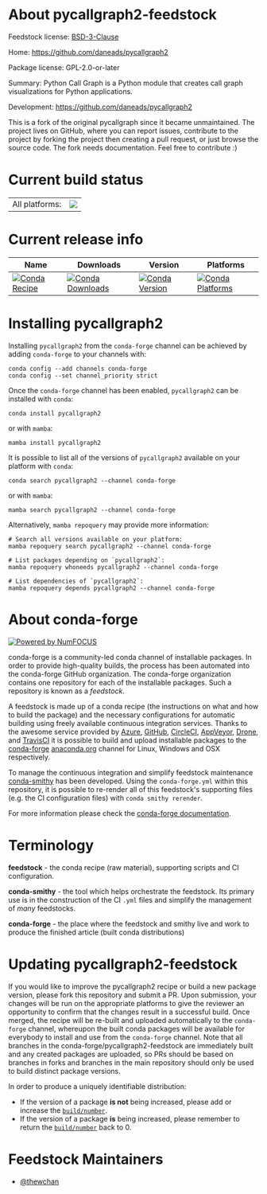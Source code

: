 About pycallgraph2-feedstock
============================

Feedstock license: [BSD-3-Clause](https://github.com/conda-forge/pycallgraph2-feedstock/blob/main/LICENSE.txt)

Home: https://github.com/daneads/pycallgraph2

Package license: GPL-2.0-or-later

Summary: Python Call Graph is a Python module that creates call graph visualizations for Python applications.

Development: https://github.com/daneads/pycallgraph2

This is a fork of the original pycallgraph since it became unmaintained.
The project lives on GitHub, where you can report issues, contribute to the project by forking the project then creating a pull request, or just browse the source code.
The fork needs documentation. Feel free to contribute :)


Current build status
====================


<table><tr><td>All platforms:</td>
    <td>
      <a href="https://dev.azure.com/conda-forge/feedstock-builds/_build/latest?definitionId=12167&branchName=main">
        <img src="https://dev.azure.com/conda-forge/feedstock-builds/_apis/build/status/pycallgraph2-feedstock?branchName=main">
      </a>
    </td>
  </tr>
</table>

Current release info
====================

| Name | Downloads | Version | Platforms |
| --- | --- | --- | --- |
| [![Conda Recipe](https://img.shields.io/badge/recipe-pycallgraph2-green.svg)](https://anaconda.org/conda-forge/pycallgraph2) | [![Conda Downloads](https://img.shields.io/conda/dn/conda-forge/pycallgraph2.svg)](https://anaconda.org/conda-forge/pycallgraph2) | [![Conda Version](https://img.shields.io/conda/vn/conda-forge/pycallgraph2.svg)](https://anaconda.org/conda-forge/pycallgraph2) | [![Conda Platforms](https://img.shields.io/conda/pn/conda-forge/pycallgraph2.svg)](https://anaconda.org/conda-forge/pycallgraph2) |

Installing pycallgraph2
=======================

Installing `pycallgraph2` from the `conda-forge` channel can be achieved by adding `conda-forge` to your channels with:

```
conda config --add channels conda-forge
conda config --set channel_priority strict
```

Once the `conda-forge` channel has been enabled, `pycallgraph2` can be installed with `conda`:

```
conda install pycallgraph2
```

or with `mamba`:

```
mamba install pycallgraph2
```

It is possible to list all of the versions of `pycallgraph2` available on your platform with `conda`:

```
conda search pycallgraph2 --channel conda-forge
```

or with `mamba`:

```
mamba search pycallgraph2 --channel conda-forge
```

Alternatively, `mamba repoquery` may provide more information:

```
# Search all versions available on your platform:
mamba repoquery search pycallgraph2 --channel conda-forge

# List packages depending on `pycallgraph2`:
mamba repoquery whoneeds pycallgraph2 --channel conda-forge

# List dependencies of `pycallgraph2`:
mamba repoquery depends pycallgraph2 --channel conda-forge
```


About conda-forge
=================

[![Powered by
NumFOCUS](https://img.shields.io/badge/powered%20by-NumFOCUS-orange.svg?style=flat&colorA=E1523D&colorB=007D8A)](https://numfocus.org)

conda-forge is a community-led conda channel of installable packages.
In order to provide high-quality builds, the process has been automated into the
conda-forge GitHub organization. The conda-forge organization contains one repository
for each of the installable packages. Such a repository is known as a *feedstock*.

A feedstock is made up of a conda recipe (the instructions on what and how to build
the package) and the necessary configurations for automatic building using freely
available continuous integration services. Thanks to the awesome service provided by
[Azure](https://azure.microsoft.com/en-us/services/devops/), [GitHub](https://github.com/),
[CircleCI](https://circleci.com/), [AppVeyor](https://www.appveyor.com/),
[Drone](https://cloud.drone.io/welcome), and [TravisCI](https://travis-ci.com/)
it is possible to build and upload installable packages to the
[conda-forge](https://anaconda.org/conda-forge) [anaconda.org](https://anaconda.org/)
channel for Linux, Windows and OSX respectively.

To manage the continuous integration and simplify feedstock maintenance
[conda-smithy](https://github.com/conda-forge/conda-smithy) has been developed.
Using the ``conda-forge.yml`` within this repository, it is possible to re-render all of
this feedstock's supporting files (e.g. the CI configuration files) with ``conda smithy rerender``.

For more information please check the [conda-forge documentation](https://conda-forge.org/docs/).

Terminology
===========

**feedstock** - the conda recipe (raw material), supporting scripts and CI configuration.

**conda-smithy** - the tool which helps orchestrate the feedstock.
                   Its primary use is in the construction of the CI ``.yml`` files
                   and simplify the management of *many* feedstocks.

**conda-forge** - the place where the feedstock and smithy live and work to
                  produce the finished article (built conda distributions)


Updating pycallgraph2-feedstock
===============================

If you would like to improve the pycallgraph2 recipe or build a new
package version, please fork this repository and submit a PR. Upon submission,
your changes will be run on the appropriate platforms to give the reviewer an
opportunity to confirm that the changes result in a successful build. Once
merged, the recipe will be re-built and uploaded automatically to the
`conda-forge` channel, whereupon the built conda packages will be available for
everybody to install and use from the `conda-forge` channel.
Note that all branches in the conda-forge/pycallgraph2-feedstock are
immediately built and any created packages are uploaded, so PRs should be based
on branches in forks and branches in the main repository should only be used to
build distinct package versions.

In order to produce a uniquely identifiable distribution:
 * If the version of a package **is not** being increased, please add or increase
   the [``build/number``](https://docs.conda.io/projects/conda-build/en/latest/resources/define-metadata.html#build-number-and-string).
 * If the version of a package **is** being increased, please remember to return
   the [``build/number``](https://docs.conda.io/projects/conda-build/en/latest/resources/define-metadata.html#build-number-and-string)
   back to 0.

Feedstock Maintainers
=====================

* [@thewchan](https://github.com/thewchan/)

